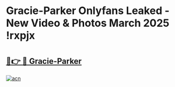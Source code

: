 # Gracie-Parker Onlyfans Leaked - New Video & Photos March 2025 !rxpjx

# <h2><a href="https://1cxdet.iuczelnia.edu.pl?title=Gracie-Parker&ref=rxpjx">🔗👉 🔴 Gracie-Parker</a></h2>

[![acn](https://github.com/user-attachments/assets/0f9c940e-d8b0-45ae-aac7-cd30a18b3e1c)](https://1cxdet.iuczelnia.edu.pl?title=Gracie-Parker&ref=rxpjx)

